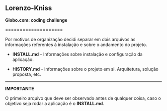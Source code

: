 ## Lorenzo-Kniss
**Globo.com: coding challenge**

====================

Por motivos de organização decidi separar em dois arquivos as informações referentes à instalação e sobre o andamento do projeto.

+ **INSTALL.md** - Informações sobre instalação e configuração da aplicação.

+ **HISTORY.md** - Informações sobre o projeto em si. Arquitetura, solução proposta, etc.

---

**IMPORTANTE**

O primeiro arquivo que deve ser observado antes de qualquer coisa, caso o objetivo seja rodar a aplicação é o **INSTALL.md**.

